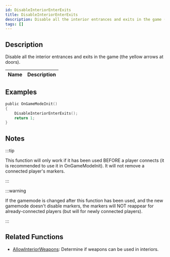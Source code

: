 ```yaml
---
id: DisableInteriorEnterExits
title: DisableInteriorEnterExits
description: Disable all the interior entrances and exits in the game (the yellow arrows at doors).
tags: []
---
```


## Description

Disable all the interior entrances and exits in the game (the yellow arrows at doors).

| Name | Description |
| ---- | ----------- |


## Examples

```c
public OnGameModeInit()
{
    DisableInteriorEnterExits();
    return 1;
}
```

## Notes

:::tip

This function will only work if it has been used BEFORE a player connects (it is recommended to use it in OnGameModeInit). It will not remove a connected player's markers.

:::

:::warning

If the gamemode is changed after this function has been used, and the new gamemode doesn't disable markers, the markers will NOT reappear for already-connected players (but will for newly connected players).

:::

## Related Functions

- [AllowInteriorWeapons](../../scripting/functions/AllowInteriorWeapons.md): Determine if weapons can be used in interiors.
